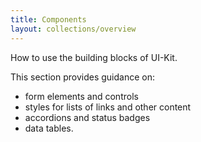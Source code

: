 ```yaml
---
title: Components
layout: collections/overview
---
```


<p class="abstract">How to use the building blocks of UI-Kit.</p>

This section provides guidance on:
- form elements and controls
- styles for lists of links and other content
- accordions and status badges
- data tables.
